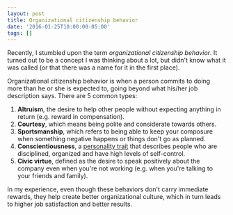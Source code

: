 ```yaml
---
layout: post
title: Organizational citizenship behavior
date: '2016-01-25T10:00:00-05:00'
tags: []
---
```

Recently, I stumbled upon the term _organizational citizenship behavior_. It turned out to be a concept I was thinking about a lot, but didn't know what it was called (or that there was a name for it in the first place).

Organizational citizenship behavior is when a person commits to doing more than he or she is expected to, going beyond what his/her job description says. There are 5 common types:

1. **Altruism**, the desire to help other people without expecting anything in return (e.g. reward in compensation).
2. **Courtesy**, which means being polite and considerate towards others.
3. **Sportsmanship**, which refers to being able to keep your composure when something negative happens or things don't go as planned.
4. **Conscientiousness**, a [personality trait](https://en.wikipedia.org/wiki/Big_Five_personality_traits) that describes people who are disciplined, organized and have high levels of self-control.
5. **Civic virtue**, defined as the desire to speak positively about the company even when you're not working (e.g. when you're talking to your friends and family).

In my experience, even though these behaviors don't carry immediate rewards, they help create better organizational culture, which in turn leads to higher job satisfaction and better results.
